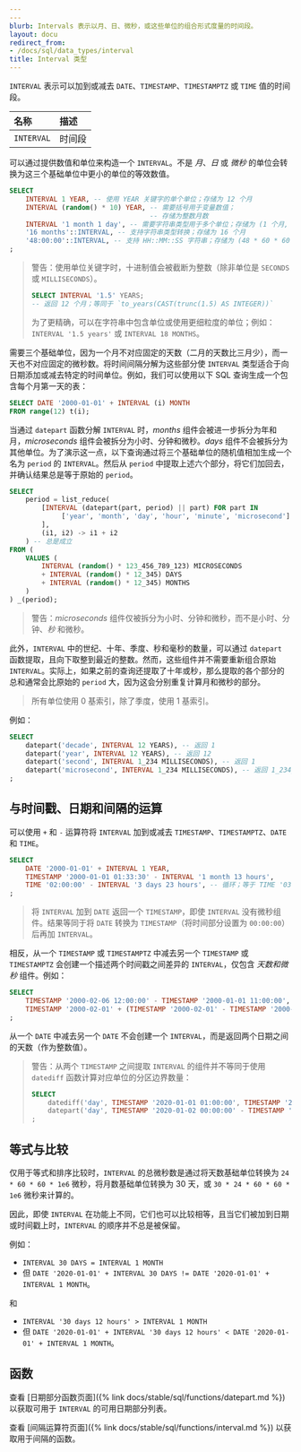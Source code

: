 ```yaml
---
---
blurb: Intervals 表示以月、日、微秒，或这些单位的组合形式度量的时间段。
layout: docu
redirect_from:
- /docs/sql/data_types/interval
title: Interval 类型
---
```


`INTERVAL` 表示可以加到或减去 `DATE`、`TIMESTAMP`、`TIMESTAMPTZ` 或 `TIME` 值的时间段。

| 名称 | 描述 |
|:---|:---|
| `INTERVAL` | 时间段 |

可以通过提供数值和单位来构造一个 `INTERVAL`。不是 *月*、*日* 或 *微秒* 的单位会转换为这三个基础单位中更小的单位的等效数值。

```sql
SELECT
    INTERVAL 1 YEAR, -- 使用 YEAR 关键字的单个单位；存储为 12 个月
    INTERVAL (random() * 10) YEAR, -- 需要括号用于变量数值；
                                   -- 存储为整数月数
    INTERVAL '1 month 1 day', -- 需要字符串类型用于多个单位；存储为 (1 个月, 1 天)
    '16 months'::INTERVAL, -- 支持字符串类型转换；存储为 16 个月
    '48:00:00'::INTERVAL, -- 支持 HH::MM::SS 字符串；存储为 (48 * 60 * 60 * 1e6 微秒)
;
```

> 警告：使用单位关键字时，十进制值会被截断为整数（除非单位是 `SECONDS` 或 `MILLISECONDS`）。
>
> ```sql
> SELECT INTERVAL '1.5' YEARS;
> -- 返回 12 个月；等同于 `to_years(CAST(trunc(1.5) AS INTEGER))`
> ```
>
> 为了更精确，可以在字符串中包含单位或使用更细粒度的单位；例如：`INTERVAL '1.5 years'` 或 `INTERVAL 18 MONTHS`。

需要三个基础单位，因为一个月不对应固定的天数（二月的天数比三月少），而一天也不对应固定的微秒数。将时间间隔分解为这些部分使 `INTERVAL` 类型适合于向日期添加或减去特定的时间单位。例如，我们可以使用以下 SQL 查询生成一个包含每个月第一天的表：

```sql
SELECT DATE '2000-01-01' + INTERVAL (i) MONTH
FROM range(12) t(i);
```

当通过 `datepart` 函数分解 `INTERVAL` 时，*months* 组件会被进一步拆分为年和月，*microseconds* 组件会被拆分为小时、分钟和微秒。*days* 组件不会被拆分为其他单位。为了演示这一点，以下查询通过将三个基础单位的随机值相加生成一个名为 `period` 的 `INTERVAL`。然后从 `period` 中提取上述六个部分，将它们加回去，并确认结果总是等于原始的 `period`。

```sql
SELECT
    period = list_reduce(
        [INTERVAL (datepart(part, period) || part) FOR part IN
             ['year', 'month', 'day', 'hour', 'minute', 'microsecond']
        ],
        (i1, i2) -> i1 + i2
    ) -- 总是成立
FROM (
    VALUES (
        INTERVAL (random() * 123_456_789_123) MICROSECONDS
        + INTERVAL (random() * 12_345) DAYS
        + INTERVAL (random() * 12_345) MONTHS
    )
) _(period);
```

> 警告：*microseconds* 组件仅被拆分为小时、分钟和微秒，而不是小时、分钟、*秒* 和微秒。

此外，`INTERVAL` 中的世纪、十年、季度、秒和毫秒的数量，可以通过 `datepart` 函数提取，且向下取整到最近的整数。然而，这些组件并不需要重新组合原始 `INTERVAL`。实际上，如果之前的查询还提取了十年或秒，那么提取的各个部分的总和通常会比原始的 `period` 大，因为这会分别重复计算月和微秒的部分。

> 所有单位使用 0 基索引，除了季度，使用 1 基索引。

例如：

```sql
SELECT
    datepart('decade', INTERVAL 12 YEARS), -- 返回 1
    datepart('year', INTERVAL 12 YEARS), -- 返回 12
    datepart('second', INTERVAL 1_234 MILLISECONDS), -- 返回 1
    datepart('microsecond', INTERVAL 1_234 MILLISECONDS), -- 返回 1_234_000
;
```

## 与时间戳、日期和间隔的运算

可以使用 `+` 和 `-` 运算符将 `INTERVAL` 加到或减去 `TIMESTAMP`、`TIMESTAMPTZ`、`DATE` 和 `TIME`。

```sql
SELECT
    DATE '2000-01-01' + INTERVAL 1 YEAR,
    TIMESTAMP '2000-01-01 01:33:30' - INTERVAL '1 month 13 hours',
    TIME '02:00:00' - INTERVAL '3 days 23 hours', -- 循环；等于 TIME '03:00:00'
;
```

> 将 `INTERVAL` 加到 `DATE` 返回一个 `TIMESTAMP`，即使 `INTERVAL` 没有微秒组件。结果等同于将 `DATE` 转换为 `TIMESTAMP`（将时间部分设置为 `00:00:00`）后再加 `INTERVAL`。

相反，从一个 `TIMESTAMP` 或 `TIMESTAMPTZ` 中减去另一个 `TIMESTAMP` 或 `TIMESTAMPTZ` 会创建一个描述两个时间戳之间差异的 `INTERVAL`，仅包含 *天数和微秒* 组件。例如：

```sql
SELECT
    TIMESTAMP '2000-02-06 12:00:00' - TIMESTAMP '2000-01-01 11:00:00', -- 36 天 1 小时
    TIMESTAMP '2000-02-01' + (TIMESTAMP '2000-02-01' - TIMESTAMP '2000-01-01'), -- '2000-03-03'，不是 '2000-03-01'
;
```

从一个 `DATE` 中减去另一个 `DATE` 不会创建一个 `INTERVAL`，而是返回两个日期之间的天数（作为整数值）。

> 警告：从两个 `TIMESTAMP` 之间提取 `INTERVAL` 的组件并不等同于使用 `datediff` 函数计算对应单位的分区边界数量：
>
> ```sql
> SELECT
>     datediff('day', TIMESTAMP '2020-01-01 01:00:00', TIMESTAMP '2020-01-02 00:00:00'), -- 1
>     datepart('day', TIMESTAMP '2020-01-02 00:00:00' - TIMESTAMP '2020-01-01 01:00:00'), -- 0
> ;
> ```

## 等式与比较

仅用于等式和排序比较时，`INTERVAL` 的总微秒数是通过将天数基础单位转换为 `24 * 60 * 60 * 1e6` 微秒，将月数基础单位转换为 30 天，或 `30 * 24 * 60 * 60 * 1e6` 微秒来计算的。

因此，即使 `INTERVAL` 在功能上不同，它们也可以比较相等，且当它们被加到日期或时间戳上时，`INTERVAL` 的顺序并不总是被保留。

例如：

* `INTERVAL 30 DAYS = INTERVAL 1 MONTH`
* 但 `DATE '2020-01-01' + INTERVAL 30 DAYS != DATE '2020-01-01' + INTERVAL 1 MONTH`。

和

* `INTERVAL '30 days 12 hours' > INTERVAL 1 MONTH`
* 但 `DATE '2020-01-01' + INTERVAL '30 days 12 hours' < DATE '2020-01-01' + INTERVAL 1 MONTH`。

## 函数

查看 [日期部分函数页面]({% link docs/stable/sql/functions/datepart.md %}) 以获取可用于 `INTERVAL` 的可用日期部分列表。

查看 [间隔运算符页面]({% link docs/stable/sql/functions/interval.md %}) 以获取用于间隔的函数。